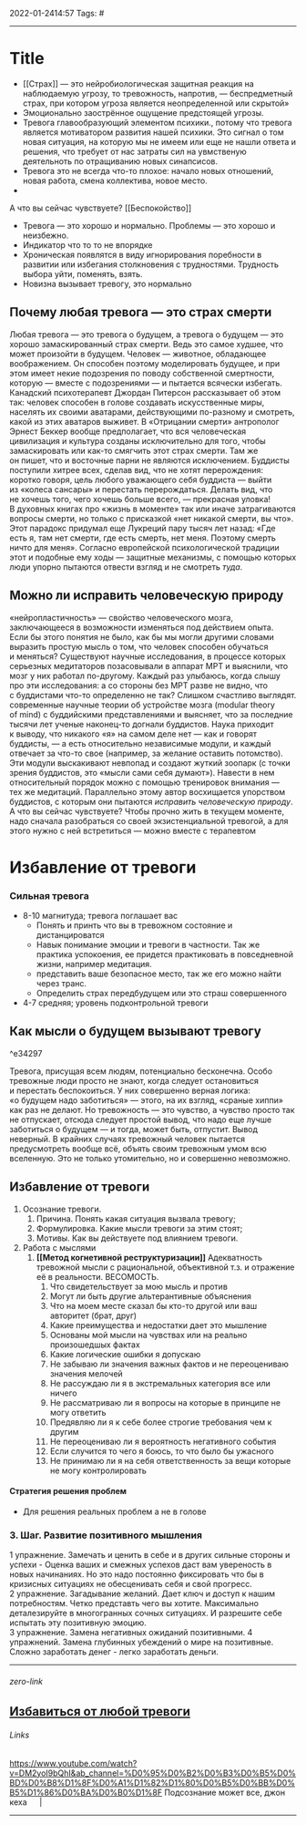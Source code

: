 2022-01-2414:57
Tags: #

---
# Title
- [[Страх]] — это нейробиологическая защитная реакция на наблюдаемую угрозу, то тревожность, напротив, — беспредметный страх, при котором угроза является неопределенной или скрытой»
- Эмоционально заострённое ощущение предстоящей угрозы. 
- Тревога главообразующий элементом психики., потому что тревога является мотиватором развития нашей психики. Это сигнал о том новая ситуация, на которую мы не имеем или еще не нашли ответа и решения, что требует от нас затраты сил на увмственую деятельноть по отращиванию новых синапсисов. 
- Тревога это не всегда что-то плохое: начало новых отношений, новая работа, смена коллектива, новое место.
- 

А что вы сейчас чувствуете?
[[Беспокойство]]
</br>
- Тревога — это хорошо и нормально. Проблемы  — это хорошо и неизбежно. 
- Индикатор что то то не впорядке
- Хроническая появлятся в виду игнорирования поребности в развитии или избегания столкновения с трудностями. Трудность выбора уйти, поменять, взять.
- Новизна вызывает тревогу, это нормально

## **Почему любая тревога — это страх смерти**
Любая тревога — это тревога о будущем, а тревога о будущем — это хорошо замаскированный страх смерти. Ведь это самое худшее, что может произойти в будущем. Человек — животное, обладающее воображением. Он способен поэтому моделировать будущее, и при этом имеет некие подозрения по поводу собственной смертности, которую — вместе с подозрениями — и пытается всячески избегать.
Канадский психотерапевт Джордан Питерсон рассказывает об этом так: человек способен в голове создавать искусственные миры, населять их своими аватарами, действующими по-разному и смотреть, какой из этих аватаров выживет. В «Отрицании смерти» антрополог Эрнест Беккер вообще предполагает, что вся человеческая цивилизация и культура созданы исключительно для того, чтобы замаскировать или как-то смягчить этот страх смерти. Там же он пишет, что и восточные парни не являются исключением. Буддисты поступили хитрее всех, сделав вид, что не хотят перерождения: коротко говоря, цель любого уважающего себя буддиста — выйти из «колеса сансары» и перестать перерождаться. Делать вид, что не хочешь того, чего хочешь больше всего, — прекрасная уловка!
В духовных книгах про «жизнь в моменте» так или иначе затрагиваются вопросы смерти, но только с присказкой «нет никакой смерти, вы что». Этот парадокс придумал еще Лукреций пару тысяч лет назад: «Где есть я, там нет смерти, где есть смерть, нет меня. Поэтому смерть ничто для меня». Согласно европейской психологической традиции этот и подобные ему ходы — защитные механизмы, с помощью которых люди упорно пытаются отвести взгляд и не смотреть _туда_.
## **Можно ли исправить человеческую природу**
«нейропластичность» — свойство человеческого мозга, заключающееся в возможности изменяться под действием опыта. Если бы этого понятия не было, как бы мы могли другими словами выразить простую мысль о том, что человек способен обучаться и меняться?
Существуют научные исследования, в процессе которых серьезных медитаторов позасовывали в аппарат МРТ и выяснили, что мозг у них работал по-другому. Каждый раз улыбаюсь, когда слышу про эти исследования: а со стороны без МРТ разве не видно, что с буддистами что-то определенно не так? Слишком счастливо выглядят.
современные научные теории об устройстве мозга (modular theory of mind) с буддийскими представлениями и выясняет, что за последние тысячи лет ученые наконец-то догнали буддистов. Наука приходит к выводу, что никакого «я» на самом деле нет — как и говорят буддисты, — а есть относительно независимые модули, и каждый отвечает за что-то свое (например, за желание оставить потомство). Эти модули выскакивают невпопад и создают жуткий зоопарк (с точки зрения буддистов, это «мысли сами себя думают»). Навести в нем относительный порядок можно с помощью тренировок внимания — тех же медитаций. Параллельно этому автор восхищается упорством буддистов, с которым они пытаются _исправить человеческую природу_.
А что вы сейчас чувствуете?
Чтобы прочно жить в текущем моменте, надо сначала разобраться со своей экзистенциальной тревогой, а для этого нужно с ней встретиться — можно вместе с терапевтом
# Избавление от тревоги
### Сильная тревога
- 8-10 магнитуда; тревога поглашает вас
	- Понять и принть что вы в тревожном состояние и дистанцироватся
	- Навык понимание эмоции и тревоги в частности.  Так же практика успокоения, ее придется практиковать в повседневной жизни, например медитация. 
	- представить ваше безопасное место, так же его можно найти через транс. 
	- Определить страх передбудущем или это страш совершенного
- 4-7 средняя; уровень подконтрольной тревоги

## **Как мысли о будущем вызывают тревогу**

^e34297

Тревога, присущая всем людям, потенциально бесконечна. Особо тревожные люди просто не знают, когда следует остановиться и перестать беспокоиться. У них совершенно верная логика: «о будущем надо заботиться» — этого, на их взгляд, «сраные хиппи» как раз не делают. Но тревожность — это чувство, а чувство просто так не отпускает, отсюда следует простой вывод, что надо еще лучше заботиться о будущем — и тогда, может быть, отпустит. Вывод неверный. В крайних случаях тревожный человек пытается предусмотреть вообще всё, объять своим тревожным умом всю вселенную. Это не только утомительно, но и совершенно невозможно. 
</br>

## Избавление от тревоги
1. Осознание тревоги. 
	1. Причина. Понять какая ситуация вызвала тревогу;
	2. Формулировка. Какие мысли тревоги за этим стоят;
	3. Мотивы. Как вы действуете под влиянием тревоги.
2. Работа с мыслями
	1. **[[Метод когнетивной реструктуризации]]** Адекватность тревожной мысли с рациональной, объективной т.з. и отражение её в реальности. ВЕСОМОСТЬ.
		1.  Что свидетельствует за мою мысль и против
		2. Могут ли быть другие альтерантивные объяснения
		3. Что на моем месте сказал бы кто-то другой или ваш авторитет (брат, друг)
		4. Какие преимущества и недостатки дает это мышление
		5. Основаны мой мысли на чувствах или на реально произошедшых фактах
		6. Какие логические ошибки я допускаю
		7. Не забываю ли значения важных фактов и не переоцениваю значения мелочей
		8. Не рассуждаю ли я в экстремальных категория все или ничего
		9. Не рассматриваю ли я вопросы на которые в принципе не могу ответить
		10. Предявляю ли я к себе более строгие требования чем к другим
		11. Не переоцениваю ли я вероятность негативного события
		12. Если случится то чего я боюсь, то что было бы ужасного
		13. Не принимаю ли я на себя ответственность за вещи которые не могу контролировать
#### Стратегия решения проблем
- Для решения реальных проблем а не в голове

### 3. Шаг. Развитие позитивного мышления
1 упражнение. Замечать и ценить в себе и в других сильные стороны и успехи
	- Оценка ваших и смежных успехов даст вам увереность в новых начинаниях. Но это надо постоянно фиксировать что бы в кризисных ситуациях не обесценивать себя и свой прогресс.   
2 упражнение. Загадывание желаний. Дает ключ и доступ к нашим потребностям. Четко представть чего вы хотите. Максимально деталезируйте в многогранных сочных ситуациях. И разрешите себе испытать эту позитивную эмоцию.   
3 упражнение. Замена негативных ожиданий позитивными.
4 упражнений. Замена глубинных убеждений о мире на позитивные. 
Сложно заработать денег - легко заработать деньги.



---
###### zero-link </br>
[Избавиться от любой тревоги](https://www.youtube.com/watch?v=DM2yoI9bQhI&ab_channel=%D0%95%D0%B2%D0%B3%D0%B5%D0%BD%D0%B8%D1%8F%D0%A1%D1%82%D1%80%D0%B5%D0%BB%D0%B5%D1%86%D0%BA%D0%B0%D1%8F)
</br>
---
###### Links </br>

https://www.youtube.com/watch?v=DM2yoI9bQhI&ab_channel=%D0%95%D0%B2%D0%B3%D0%B5%D0%BD%D0%B8%D1%8F%D0%A1%D1%82%D1%80%D0%B5%D0%BB%D0%B5%D1%86%D0%BA%D0%B0%D1%8F
Подсознание может все, джон кеха
 &emsp; | &emsp; 


---
